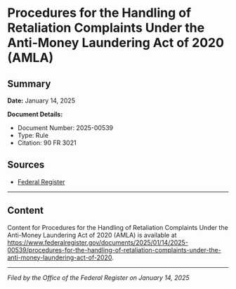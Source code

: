 # Procedures for the Handling of Retaliation Complaints Under the Anti-Money Laundering Act of 2020 (AMLA)

## Summary

**Date:** January 14, 2025

**Document Details:**
- Document Number: 2025-00539
- Type: Rule
- Citation: 90 FR 3021

## Sources
- [Federal Register](https://www.federalregister.gov/documents/2025/01/14/2025-00539/procedures-for-the-handling-of-retaliation-complaints-under-the-anti-money-laundering-act-of-2020)

---

## Content

Content for Procedures for the Handling of Retaliation Complaints Under the Anti-Money Laundering Act of 2020 (AMLA) is available at https://www.federalregister.gov/documents/2025/01/14/2025-00539/procedures-for-the-handling-of-retaliation-complaints-under-the-anti-money-laundering-act-of-2020.

---

*Filed by the Office of the Federal Register on January 14, 2025*
